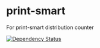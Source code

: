 # print-smart
For print-smart distribution counter

[![Dependency Status](https://david-dm.org/scbd/printsmart-distribution.svg)](https://david-dm.org/scbd/printsmart-distribution)
